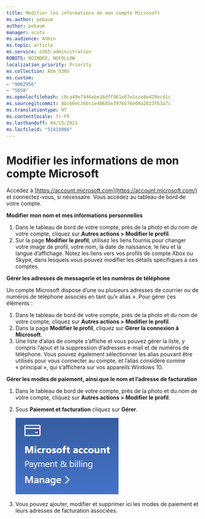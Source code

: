 ```yaml
---
title: Modifier les informations de mon compte Microsoft
ms.author: pebaum
author: pebaum
manager: scotv
ms.audience: Admin
ms.topic: article
ms.service: o365-administration
ROBOTS: NOINDEX, NOFOLLOW
localization_priority: Priority
ms.collection: Adm_O365
ms.custom:
- "9002956"
- "5658"
ms.openlocfilehash: c0ca49e7946ebe16dff961eb7e1cce8e428ec41c
ms.sourcegitcommit: 8bc60ec34bc1e40685e3976576e04a2623f63a7c
ms.translationtype: HT
ms.contentlocale: fr-FR
ms.lasthandoff: 04/15/2021
ms.locfileid: "51819006"
---
```

# <a name="change-my-microsoft-account-information"></a>Modifier les informations de mon compte Microsoft

Accédez à [https://account.microsoft.com](https://account.microsoft.com/) et connectez-vous, si nécessaire. Vous accédez au tableau de bord de votre compte.  

**Modifier mon nom et mes informations personnelles**

1. Dans le tableau de bord de votre compte, près de la photo et du nom de votre compte, cliquez sur **Autres actions > Modifier le profil**.
2. Sur la page **Modifier le profil**, utilisez les liens fournis pour changer votre image de profil, votre nom, la date de naissance, le lieu et la langue d’affichage. Notez les liens vers vos profils de compte Xbox ou Skype, dans lesquels vous pouvez modifier les détails spécifiques à ces comptes.

**Gérer les adresses de messagerie et les numéros de téléphone**

Un compte Microsoft dispose d’une ou plusieurs adresses de courrier ou de numéros de téléphone associés en tant qu’« alias ». Pour gérer ces éléments :

1. Dans le tableau de bord de votre compte, près de la photo et du nom de votre compte, cliquez sur **Autres actions > Modifier le profil**.
2. Dans la page **Modifier le profil**, cliquez sur **Gérer la connexion à Microsoft**. 
3. Une liste d’alias de compte s’affiche et vous pouvez gérer la liste, y compris l’ajout et la suppression d’adresses e-mail et de numéros de téléphone. Vous pouvez également sélectionner les alias pouvant être utilisés pour vous connecter au compte, et l’alias considéré comme « principal », qui s’affichera sur vos appareils Windows 10.

**Gérer les modes de paiement, ainsi que le nom et l’adresse de facturation** 

1. Dans le tableau de bord de votre compte, près de la photo et du nom de votre compte, cliquez sur **Autres actions > Modifier le profil**.
2. Sous **Paiement et facturation** cliquez sur **Gérer**.

    ![Gérer le paiement et la facturation](media/manage-account.png)

3. Vous pouvez ajouter, modifier et supprimer ici les modes de paiement et leurs adresses de facturation associées. 
